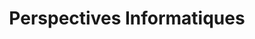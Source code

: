 ---
title: "Perspectives Informatiques"
url: /castelnau-le-lez/perspectives-informatiques/
shop: ordinateur
---